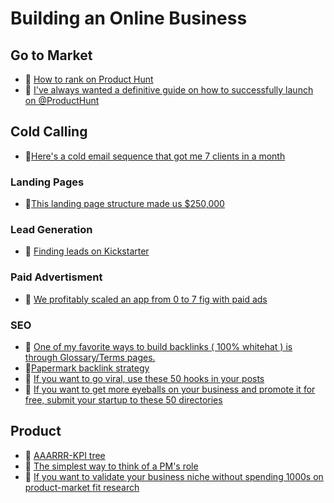 # Building an Online Business


## Go to Market

- 🧵 [How to rank on Product Hunt](https://x.com/tibo_maker/status/1803408153255584244)
- 🧵 [I've always wanted a definitive guide on how to successfully launch on @ProductHunt](https://x.com/lennysan/status/1765083415383298367)

## Cold Calling

- 🧵[Here's a cold email sequence that got me 7 clients in a month](https://x.com/yassin_baum/status/1793704742121591082)

### Landing Pages

- 🧵[This landing page structure made us $250,000](https://x.com/DanKulkov/status/1805276953848467917)

### Lead Generation

- 🧵 [Finding leads on Kickstarter](https://x.com/natiakourdadze/status/1812884251723092082)

### Paid Advertisment

- 🧵 [We profitably scaled an app from 0 to 7 fig with paid ads](https://x.com/rom1trs/status/1813549478240047193)

### SEO

- 🧵 [One of my favorite ways to build backlinks ( 100% whitehat ) is through Glossary/Terms pages.](https://x.com/Ldnbox/status/1718885343749951961)
- 🧵[Papermark backlink strategy](https://x.com/shnai0/status/1777683564018167856)
- 🧵 [If you want to go viral, use these 50 hooks in your posts](https://x.com/natiakourdadze/status/1713226457944633500)
- 🧵 [If you want to get more eyeballs on your business and promote it for free, submit your startup to these 50 directories](https://x.com/natiakourdadze/status/1712501688098083164)

## Product

- 🧵 [AAARRR-KPI tree](https://x.com/KiwiDenny/status/1810992607817818496)
- 🧵 [The simplest way to think of a PM's role](https://x.com/JustAnotherPM/status/1805192106937405525)
- 🧵 [If you want to validate your business niche without spending 1000s on product-market fit research](https://x.com/natiakourdadze/status/1711414670890803574)

